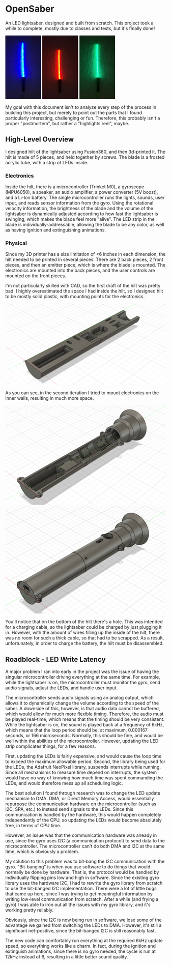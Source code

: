 # OpenSaber

An LED lightsaber, designed and built from scratch. This project took a while to complete, mostly due to classes and tests, but it's finally done!

<p float="middle">
    <img src="assets/img/lightsaber-blue.jpg" height="200px"/>
    <img src="assets/img/lightsaber-red.jpg" height="200px"/>
    <img src="assets/img/lightsaber-green.jpg" height="200px"/>
</p>

My goal with this document isn't to analyze every step of the process in building this project, but merely to point out the parts that I found particularly interesting, challenging or fun. Therefore, this probably isn't a proper "postmortem", but rather a "highlights reel", maybe.

## High-Level Overview

I designed hilt of the lightsaber using Fusion360, and then 3d-printed it. The hilt is made of 5 pieces, and held together by screws. The blade is a frosted acrylic tube, with a strip of LEDs inside.

### Electronics

Inside the hilt, there is a microcontroller (Trinket M0), a gyroscope (MPU6050), a speaker, an audio amplifier, a power converter (5V boost), and a Li-Ion battery. The single microcontroller runs the lights, sounds, user input, and reads sensor information from the gyro. Using the rotational velocity information, the brightness of the blade and the volume of the lightsaber is dynamically adjusted according to how fast the lightsaber is swinging, which makes the blade feel more "alive". The LED strip in the blade is individually-addressable, allowing the  blade to be any color, as well as having ignition and extinguishing animations.

### Physical

Since my 3D printer has a size limitation of <6 inches in each dimension, the hilt needed to be printed in several pieces. There are 2 back pieces, 2 front pieces, and then an emitter piece, which is where the blade is mounted. The electronics are mounted into the back pieces, and the user controls are mounted on the front pieces.

I'm not particularly skilled with CAD, so the first draft of the hilt was pretty bad. I highly overestimated the space I had inside the hilt, so I designed hilt to be mostly solid plastic, with mounting points for the electronics. 

<img src="assets/img/hilt-v1.png" alt="Hilt-V1" style="zoom:60%;" />

As you can see, in the second iteration I tried to mount electronics on the inner walls, resulting in much more space.

<img src="assets/img/hilt-v2.png" alt="Hilt-v2" style="zoom:50%;" />

<img src="assets/img/hilt-v2-full.png" style="zoom: 67%;" />

You'll notice that on the bottom of the hilt there's a hole. This was intended for a charging cable, so the lightsaber could be charged by just plugging it in. However, with the amount of wires filling up the inside of the hilt, there was no room for such a thick cable, so that had to be scrapped. As a result, unfortunately, in order to charge the battery, the hilt must be disassembled.

## Roadblock - LED Write Latency

A major problem I ran into early in the project was the issue of having the singular microcontroller driving everything at the same time. For example, while the lightsaber is on, the microcontroller must monitor the gyro, send audio signals, adjust the LEDs, and handle user input. 

The microcontroller sends audio signals using an analog output, which allows it to dynamically change the volume according to the speed of the saber. A downside of this, however, is that audio data cannot be buffered, which would allow for much more flexible timing. Therefore, the audio must be played real-time, which means that the timing should be very consistent. While the lightsaber is on, the sound is played back at a frequency of 6kHz, which means that the loop period should be, at maximum, 0.000167 seconds, or 166 microseconds. Normally, this should be fine, and would be well within the abilities of the microcontroller. However, updating the LED strip complicates things, for a few reasons.

First, updating the LEDs is fairly expensive, and would cause the loop time to exceed the maximum allowable period. Second, the library being used for the LEDs, the Adafruit NeoPixel library, suspends interrupts while running. Since all mechanisms to measure time depend on interrupts, the system would have no way of knowing how much time was spent commanding the LEDs, and would therefore mess up all scheduling logic.

The best solution I found through research was to change the LED update mechanism to DMA. DMA, or Direct Memory Access, would essentially repurpose the communication hardware on the microcontroller (such as I2C, SPA, etc.) to instead send signals to the LEDs. Since this communication is handled by the hardware, this would happen completely independently of the CPU, so updating the LEDs would become absolutely free, in terms of CPU time.

However, an issue was that the communication hardware was already in use, since the gyro uses I2C (a communication protocol) to send data to the microcontroller. The microcontroller can't do both DMA and I2C at the same time, which is obviously a problem.

My solution to this problem was to bit-bang the I2C communication with the gyro. "Bit-banging" is when you use software to do things that would normally be done by hardware. That is, the protocol would be handled by individually flipping pins low and high in software. Since the existing gyro library uses the hardware I2C, I had to rewrite the gyro library from scratch to use the bit-banged I2C implementation. There were a lot of little bugs that came up here, since I was trying to get meaningful information by writing low-level communication from scratch. After a while (and frying a gyro) I was able to iron out all the issues with my gyro library, and it's working pretty reliably.

Obviously, since the I2C is now being run in software, we lose some of the advantage we gained from switching the LEDs to DMA. However, it's still a significant net-positive, since the bit-banged I2C is still reasonably fast.

The new code can comfortably run everything at the required 6kHz update speed, so everything works like a charm. In fact, during the ignition and extinguish animations, since there is no gyro needed, the cycle is run at 12kHz instead of 6, resulting in a little better sound quality.
